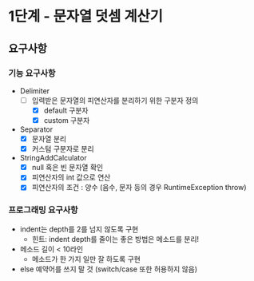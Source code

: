 # 1단계 - 문자열 덧셈 계산기

## 요구사항

### 기능 요구사항

* Delimiter
  - [ ] 입력받은 문자열의 피연산자를 분리하기 위한 구분자 정의
    - [x] default 구분자
    - [x] custom 구분자  
* Separator
  - [x] 문자열 분리
  - [x] 커스텀 구분자로 분리
* StringAddCalculator
  - [x] null 혹은 빈 문자열 확인
  - [x] 피연산자의 int 값으로 연산
  - [x] 피연산자의 조건 : 양수 (음수, 문자 등의 경우 RuntimeException throw)

### 프로그래밍 요구사항

- indent는 depth를 2를 넘지 않도록 구현
  - 힌트: indent depth를 줄이는 좋은 방법은 메소드를 분리!
- 메소드 길이 < 10라인
  - 메소드가 한 가지 일만 잘 하도록 구현
- else 예약어를 쓰지 말 것 (switch/case 또한 허용하지 않음)

